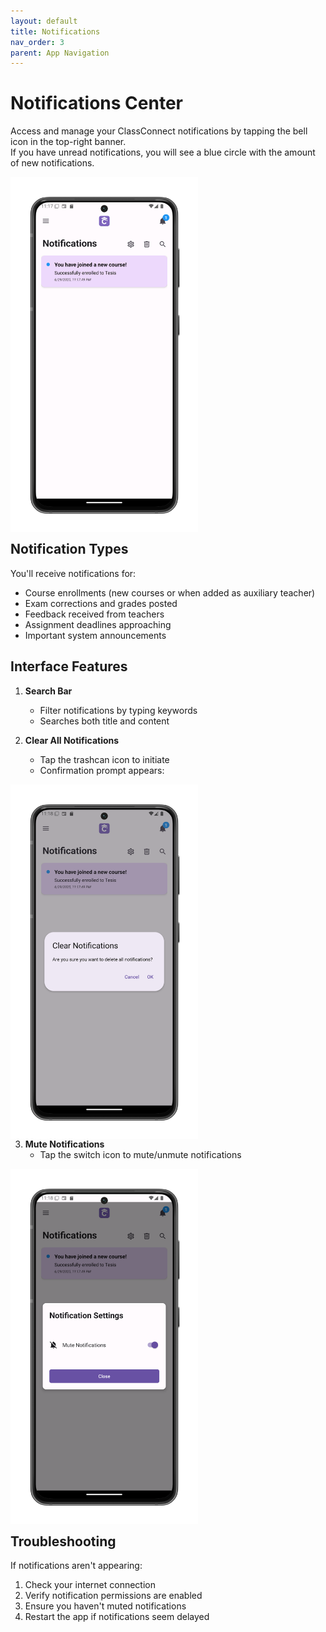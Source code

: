 ```yaml
---
layout: default
title: Notifications
nav_order: 3
parent: App Navigation
---
```


# Notifications Center

Access and manage your ClassConnect notifications by tapping the bell icon in the top-right banner. 
<br>If you have unread notifications, you will see a blue circle with the amount of new notifications.

<p style="clear:both;"></p>
<img src="assets/notifications.png" alt="Notifications Screen" style="width:300px; float:left; margin-right:15px;"/>
<p style="clear:both;"></p>

## Notification Types

You'll receive notifications for:
- Course enrollments (new courses or when added as auxiliary teacher)
- Exam corrections and grades posted
- Feedback received from teachers
- Assignment deadlines approaching
- Important system announcements

## Interface Features

1. **Search Bar**
   - Filter notifications by typing keywords
   - Searches both title and content

2. **Clear All Notifications**
   - Tap the trashcan icon to initiate
   - Confirmation prompt appears:

<p style="clear:both;"></p>
<img src="assets/notifications-clear.png" alt="Clear Notifications Prompt" style="width:300px; float:left; margin-right:15px;"/>
<p style="clear:both;"></p>

3. **Mute Notifications**
   - Tap the switch icon to mute/unmute notifications

<p style="clear:both;"></p>
<img src="assets/notifications-mute.png" alt="Notification Settings" style="width:300px; float:left; margin-right:15px;"/>
<p style="clear:both;"></p>

## Troubleshooting

If notifications aren't appearing:
1. Check your internet connection
2. Verify notification permissions are enabled
3. Ensure you haven't muted notifications
4. Restart the app if notifications seem delayed